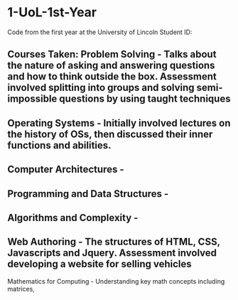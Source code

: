 # 1-UoL-1st-Year
Code from the first year at the University of Lincoln
Student ID: 

Courses Taken:
Problem Solving - Talks about the nature of asking and answering questions and how to think outside the box. Assessment involved splitting into groups and solving semi-impossible questions by using taught techniques
--------------------------------------
Operating Systems - Initially involved lectures on the history of OSs, then discussed their inner functions and abilities.
--------------------------------------
Computer Architectures -
--------------------------------------
Programming and Data Structures -
--------------------------------------
Algorithms and Complexity - 
--------------------------------------
Web Authoring - The structures of HTML, CSS, Javascripts and Jquery. Assessment involved developing a website for selling vehicles
--------------------------------------
Mathematics for Computing - Understanding key math concepts including matrices,
